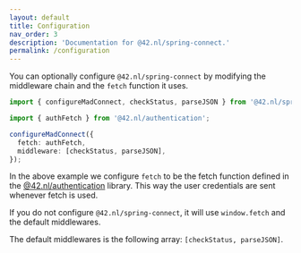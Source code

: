 ```yaml
---
layout: default
title: Configuration
nav_order: 3
description: 'Documentation for @42.nl/spring-connect.'
permalink: /configuration
---
```


You can optionally configure `@42.nl/spring-connect` by modifying the middleware chain and the `fetch` function it uses.

```ts
import { configureMadConnect, checkStatus, parseJSON } from '@42.nl/spring-connect';

import { authFetch } from '@42.nl/authentication';

configureMadConnect({
  fetch: authFetch,
  middleware: [checkStatus, parseJSON],
});
```

In the above example we configure `fetch` to be the fetch function
defined in the [@42.nl/authentication](https://github.com/42BV/react-authentication) library.
This way the user credentials are sent whenever fetch is used.

If you do not configure `@42.nl/spring-connect`, it will use
`window.fetch` and the default middlewares.

The default middlewares is the following array: `[checkStatus, parseJSON]`.
